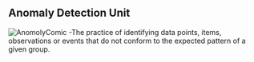 ## Anomaly Detection Unit
![AnomolyComic](https://imgs.xkcd.com/comics/boyfriend.png)
-The practice of identifying data points, items, observations or events that do not conform to the expected pattern of a given group.